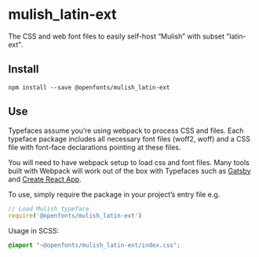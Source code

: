 
# mulish_latin-ext

The CSS and web font files to easily self-host “Mulish” with subset "latin-ext".

## Install

`npm install --save @openfonts/mulish_latin-ext`

## Use

Typefaces assume you’re using webpack to process CSS and files. Each typeface
package includes all necessary font files (woff2, woff) and a CSS file with
font-face declarations pointing at these files.

You will need to have webpack setup to load css and font files. Many tools built
with Webpack will work out of the box with Typefaces such as [Gatsby](https://github.com/gatsbyjs/gatsby)
and [Create React App](https://github.com/facebookincubator/create-react-app).

To use, simply require the package in your project’s entry file e.g.

```javascript
// Load Mulish typeface
require('@openfonts/mulish_latin-ext')
```

Usage in SCSS:
```scss
@import "~@openfonts/mulish_latin-ext/index.css";
```
